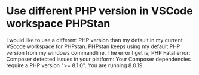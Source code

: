 
# Use different PHP version in VSCode workspace PHPStan

I would like to use a different PHP version than my default in my current VScode workspace for PHPstan.
PHPstan keeps using my default PHP version from my windows commandline.
The error I get is;
PHP Fatal error:  Composer detected issues in your platform: Your Composer dependencies require a PHP version ">= 8.1.0". You are running 8.0.19.


        